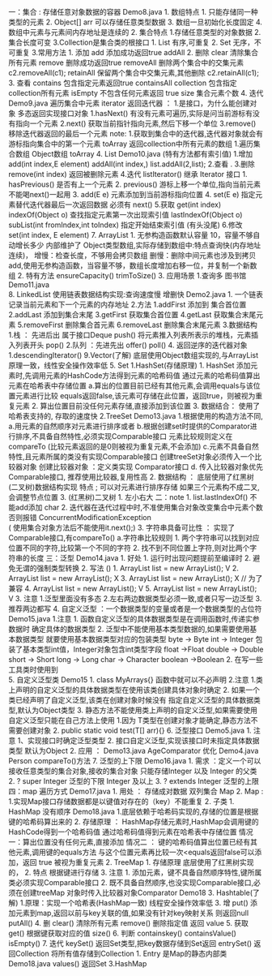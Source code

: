 一：集合 : 存储任意对象数据的容器 Demo8.java
    1. 数组特点
        1. 只能存储同一种类型的元素
        2. Object[] arr 可以存储任意类型数据
        3. 数组一旦初始化长度固定
        4. 数组中元素与元素间内存地址是连续的
    2. 集合特点
        1.存储任意类型的对象数据
        2.集合长度可变
        3.Collection是集合类的根接口
            1. List 有序,可重复
            2. Set  无序，不可重复
    3.常用方法
        1. 添加
            add  添加成功返回true
            addAll
        2. 删除
            clear  清除集合所有元素
            remove  删除成功返回true
            removeAll 删除两个集合中的交集元素 c2.removeAll(c1);
            retainAll 保留两个集合中交集元素,其他删除 c2.retainAll(c1);
        3. 查看
            contains  包含指定元素返回true
            containsAll  collection 包含指定collection所有元素
            isEmpty      不包含任何元素返回 true
            size        集合元素个数
        4. 迭代  Demo9.java   遍历集合中元素
            iterator 返回迭代器 ： 1.是接口，为什么能创建对象  多态返回实现接口对象
                1.hasNext()  有没有元素可遍历,实际是问当前游标有没有指向一个元素
                2.next()    获取当前指针指向元素,然后下移一个单位
                3.remove()   移除迭代器返回的最后一个元素
            note:
                1.获取到集合中的迭代器,迭代器对象就会有游标指向集合中的第一个元素
            toArray  返回collection中所有元素的数组
                1.遍历集合数组 Object数组  toArray
    4. List   Demo10.java  (特有方法都有索引值)
        1.增加
            add(int index,E element)
            addAll(int index,)      list.addAll(2,list);
        2.查看
            .
        3.删除 
            remove(int index)  返回被删除元素
        4.迭代
            listIterator()  继承 Iterator 接口
                1. hasPrevious()   是否有上一个元素
                2. previous()     游标上移一个单位,指向当前元素 不能喝next()一起用
                3. add(E e)       元素添加到当前游标指向位置
                4. set(E e)       指定元素替代迭代器最后一次返回数据  必须有 next()
        5.获取
            get(int index)
            indexOf(Object o)   查找指定元素第一次出现索引值
            lastIndexOf(Object o)
            subList(int fromIndex,int toIndex) 指定开始结束索引值 (有头没尾)
        6.修改
            set(int index, E element)
        7. ArrayList
            1. 无参构造函数默认容量 10，容量不够自动增长多少
                内部维护了 Object类型数组,实际存储到数组中:特点查询快(内存地址连续)，
                增慢：检查长度，不够用会拷贝数组
                删慢：删除中间元素也涉及到拷贝
                add,使用无参构造函数，当容量不够，数组长度增加右移一位，并复制一个新数组
            2. 特有方法
                ensureCapacity()
                trimToSize()
            3. 应用场景
                1.查询多   图书馆  Demo11.java   
        8. LinkedList  使用链表数据结构实现:查询速度慢 增删快  Demo2.java
            1. 一个链表记录当前元素和下一个元素的内存地址
            2.方法
                1.addFirst  添加到 集合首位置
                2.addLast   添加到集合末尾
                3.getFirst  获取集合首位置
                4.getLast   获取集合末尾元素
                5.removeFirst  删除集合首元素
                6.removeLast    删除集合末尾元素
            3.数据结构
                1.栈 ： 先进后出  属于接口Deque
                    push() 将元素推入列表所表示的堆栈，元素插入列表开头
                    pop()
                2.队列 ：先进先出
                    offer()
                    poll()
            4. 返回逆序的迭代器对象
                1.descendingIterator()
        9.Vector(了解)
            底层使用Object数组实现的,与ArrayList原理一致，线性安全操作效率低
    5. Set
        1.HashSet(存储原理)
            1. HashSet 添加元素时,先调用元素的HashCode方法得到元素的哈希码值
                通过元素的哈希码值算出元素在哈希表中存储位置
               a.算出的位置目前已经有其他元素,会调用equals与该位置元素进行比较 
               equals返回false,该元素可存储在此位置，返回true，则被视为重复元素
            2. 算出位置目前没任何元素存储,直接添加到该位置
            3. 数据结合：
                使用了哈希表支持的, 存取的速度快
        2.TreeSet  Demo13.java
            1.根据使用的构造方法不同,
                a.用元素的自然顺序对元素进行排序或者
                b.根据创建set时提供的Comparator进行排序,不具备自然特性,必须实现Comparable接口
                  元素比较规则定义在compareTo (比较元素返回的是0则被视为重复元素,不会添加)
                c.元素不具备自然特性,且元素所属的类没有实现Comparable接口
                    创建treeSet对象必须传入一个比较器对象 
                    创建比较器对象 ：定义类实现 Comparator接口
                d. 传入比较器对象优先Comparable接口,
                    推荐使用比较器,复用性高
            2. 数据结构 ： 底层使用了红黑树(二叉树)数据结构实现
                特点 ; 可以对元素进行排序存储
                如果三个元素构不成二叉,会调整节点位置
            3. (红黑树)二叉树
                1. 左小右大
二：note
    1. list.lastIndexOf()   不能add添加 char
    2. 迭代器在迭代过程中时,不准使用集合对象改变集合中元素个数
        否则报错 ConcurrentModificationException  
        ( 使用集合对象方法后不能使用it.next();)
    3. 字符串具备可比性 ： 实现了Comparable接口,有compareTo()
        a.字符串比较规则
            1. 两个字符串可以找到对应位置不同的字符,比较第一个不同的字符
            2. 找不到不同位置上字符,则对比两个字符串的长度
三：泛型  Demo14.java
    1. 好处
        1. 运行时出现问题提前至编译时
        2. 避免无谓的强制类型转换
    2. 写法 ()
        1. ArrayList<String> list = new ArrayList<String>(); V
        2. ArrayList<Object> list = new ArrayList<String>(); X
        3. ArrayList<String> list = new ArrayList<Object>(); X
        // 为了兼容
        4. ArrayList list = new ArrayList<String>();         V
        5. ArrayList<String> list = new ArrayList();         V
    3. 注意
        1.泛型里面没有多态
        2.左右两边数据类型必须一致,或者只写一边泛型
        3.推荐两边都写
    4. 自定义泛型 ：一个数据类型的变量或者是一个数据类型的占位符  Demo15.java
        1.注意
            1. 函数自定义泛型的具体数据类型是在调用函数时,传递实参数据时
                确定具体的数据类型
            2. 泛型中不能使用基本类型数据的,如果需要使用基本数据类型
                就要使用基本数据类型对应的包装类型
                byte -> Byte
                int  -> Integer 包装了基本类型int值，Integer对象包含int类型字段
                float ->Float
                double -> Double
                short -> Short
                long -> Long
                char -> Character
                boolean ->Boolean
         2. 在写一些工具类时使用到    
    5. 自定义泛型类    Demo15
        1. class MyArrays<T>{} 函数中就可以不必声明
        2.注意
            1.类上声明的自定义泛型的具体数据类型在使用该类创建具体对象时确定
            2. 如果一个类已经声明了自定义泛型,该类在创建对象时候没有
            指定自定义泛型的具体数据类型,默认为Object类型
            3. 静态方法不能使用类上声明的自定义泛型,如果需要使用自定义泛型只能在自己方法上使用
                1.因为 T类型在创建对象才能确定,静态方法不需要创建对象
                2. public  static <T> void test(T[] arr){}
    6. 泛型接口  Demo5.java
        1. 注意
            1、实现接口时确定泛型类型
            2. 接口自定义泛型,实现该接口时未指定具体数据类型
                默认为Object
        2. 应用 ： Demo13.java AgeComparator 优化
                   Demo4.java  Person   compareTo()方法
    7. 泛型的上下限   Demo16.java
        1. 需求 ：定义一个可以接收任意类型的集合对象,接收的集合对象
                只能存储Integer 以及 Integer 的父类
        2. ? super Integer  泛型的下限  Integer 及以上
        3. ? extends Integer  泛型的上限
四：map 遍历方式   Demo17.java
    1. 用处 ： 存储成对数据  双列集合 Map
    2. Map : 
        1.实现Map接口存储数据都是以键值对存在的（key）不能重复
        2. 子类
            1. HashMap  没有顺序  Demo18.java
                1.底层依赖于哈希码实现的,存储的位置是根据键的哈希码算出来的
                2. 存储原理 ：
                    HashMap存储元素时,HashMap会调用键的HashCode得到一个哈希码值
                    通过哈希码值得到元素在哈希表中存储位置
                    情况一：算出位置没有任何元素,直接添加
                    情况二 ： 键的哈希码值算出位置已经有其他元素,调用键的equals方法
                    与这个位置元素再比较一次<equals返回false可以添加，返回 true 被视为重复元素
            2. TreeMap 
                1. 存储原理
                    底层使用了红黑树实现的，
                2. 特点
                    根据键进行存储
                3. 注意
                    1. 添加元素，键不具备自然顺序特性,键所属类必须实现Comparable接口
                    2. 既不具备自然顺序,也没实现Comparable接口,必须在创建treeMap
                    对象时传入比较器对象Comparator  Demo18
            3. Hashtable(了解)
                1.原理：实现一个哈希表(HashMap一致) 线程安全操作效率低
         3. 增
            put()
                添加元素到map,返回以前与key关联的值,如果没有针对key映射关系
                则返回null
            putAll()
         4. 删
            clear()  清除所有元素
            remove()  删除指定值 返回 value
         5. 获取
            get()   根据键获取对应的值
            size()
         6. 判断
            containskey()
            containsValue()
            isEmpty()
         7. 迭代
            keySet()    返回Set类型,把key数据存储到Set返回
            entrySet()  返回Collection  将所有值存储到Collection
                1. Entry 是Map的静态内部类  Demo18.java
            values()    返回Set
    3.HashMap
